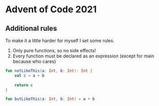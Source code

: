 # Advent of Code 2021

## Additional rules

To make it a little harder for myself I set some rules.

1. Only pure functions, so no side effects!
2. Every function must be declared as an expression (except for main because who cares)


```kotlin
fun notLikeThis(a: Int, b: Int): Int {
    val c = a + b
    
    return c
}

fun butLikeThis(a: Int, b: Int) = a + b
```